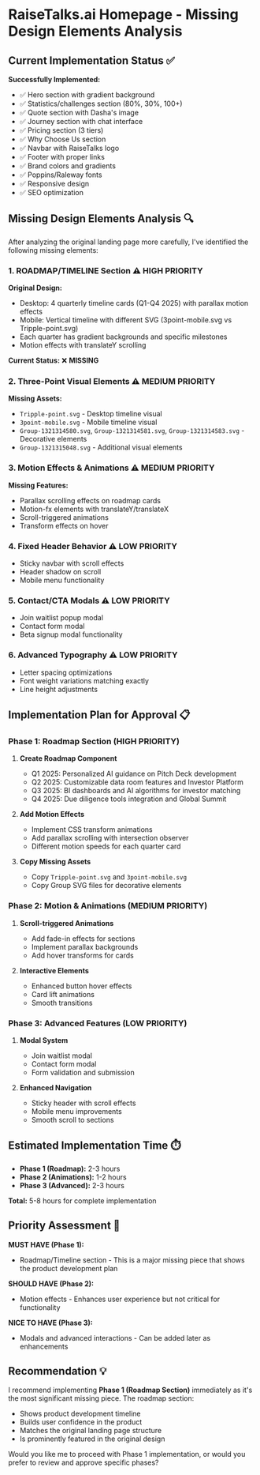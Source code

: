 # RaiseTalks.ai Homepage - Missing Design Elements Analysis

## Current Implementation Status ✅

**Successfully Implemented:**
- ✅ Hero section with gradient background
- ✅ Statistics/challenges section (80%, 30%, 100+)
- ✅ Quote section with Dasha's image
- ✅ Journey section with chat interface
- ✅ Pricing section (3 tiers)
- ✅ Why Choose Us section
- ✅ Navbar with RaiseTalks logo
- ✅ Footer with proper links
- ✅ Brand colors and gradients
- ✅ Poppins/Raleway fonts
- ✅ Responsive design
- ✅ SEO optimization

## Missing Design Elements Analysis 🔍

After analyzing the original landing page more carefully, I've identified the following missing elements:

### 1. **ROADMAP/TIMELINE Section** ⚠️ **HIGH PRIORITY**
**Original Design:** 
- Desktop: 4 quarterly timeline cards (Q1-Q4 2025) with parallax motion effects
- Mobile: Vertical timeline with different SVG (3point-mobile.svg vs Tripple-point.svg)
- Each quarter has gradient backgrounds and specific milestones
- Motion effects with translateY scrolling

**Current Status:** ❌ **MISSING**

### 2. **Three-Point Visual Elements** ⚠️ **MEDIUM PRIORITY**
**Missing Assets:**
- `Tripple-point.svg` - Desktop timeline visual
- `3point-mobile.svg` - Mobile timeline visual
- `Group-1321314580.svg`, `Group-1321314581.svg`, `Group-1321314583.svg` - Decorative elements
- `Group-1321315048.svg` - Additional visual elements

### 3. **Motion Effects & Animations** ⚠️ **MEDIUM PRIORITY**
**Missing Features:**
- Parallax scrolling effects on roadmap cards
- Motion-fx elements with translateY/translateX
- Scroll-triggered animations
- Transform effects on hover

### 4. **Fixed Header Behavior** ⚠️ **LOW PRIORITY**
- Sticky navbar with scroll effects
- Header shadow on scroll
- Mobile menu functionality

### 5. **Contact/CTA Modals** ⚠️ **LOW PRIORITY**
- Join waitlist popup modal
- Contact form modal
- Beta signup modal functionality

### 6. **Advanced Typography** ⚠️ **LOW PRIORITY**
- Letter spacing optimizations
- Font weight variations matching exactly
- Line height adjustments

## Implementation Plan for Approval 📋

### **Phase 1: Roadmap Section (HIGH PRIORITY)**
1. **Create Roadmap Component**
   - Q1 2025: Personalized AI guidance on Pitch Deck development
   - Q2 2025: Customizable data room features and Investor Platform
   - Q3 2025: BI dashboards and AI algorithms for investor matching
   - Q4 2025: Due diligence tools integration and Global Summit

2. **Add Motion Effects**
   - Implement CSS transform animations
   - Add parallax scrolling with intersection observer
   - Different motion speeds for each quarter card

3. **Copy Missing Assets**
   - Copy `Tripple-point.svg` and `3point-mobile.svg`
   - Copy Group SVG files for decorative elements

### **Phase 2: Motion & Animations (MEDIUM PRIORITY)**
1. **Scroll-triggered Animations**
   - Add fade-in effects for sections
   - Implement parallax backgrounds
   - Add hover transforms for cards

2. **Interactive Elements**
   - Enhanced button hover effects
   - Card lift animations
   - Smooth transitions

### **Phase 3: Advanced Features (LOW PRIORITY)**
1. **Modal System**
   - Join waitlist modal
   - Contact form modal
   - Form validation and submission

2. **Enhanced Navigation**
   - Sticky header with scroll effects
   - Mobile menu improvements
   - Smooth scroll to sections

## Estimated Implementation Time ⏱️

- **Phase 1 (Roadmap):** 2-3 hours
- **Phase 2 (Animations):** 1-2 hours  
- **Phase 3 (Advanced):** 2-3 hours

**Total:** 5-8 hours for complete implementation

## Priority Assessment 🎯

**MUST HAVE (Phase 1):**
- Roadmap/Timeline section - This is a major missing piece that shows the product development plan

**SHOULD HAVE (Phase 2):**
- Motion effects - Enhances user experience but not critical for functionality

**NICE TO HAVE (Phase 3):**
- Modals and advanced interactions - Can be added later as enhancements

## Recommendation 💡

I recommend implementing **Phase 1 (Roadmap Section)** immediately as it's the most significant missing piece. The roadmap section:
- Shows product development timeline
- Builds user confidence in the product
- Matches the original landing page structure
- Is prominently featured in the original design

Would you like me to proceed with Phase 1 implementation, or would you prefer to review and approve specific phases?